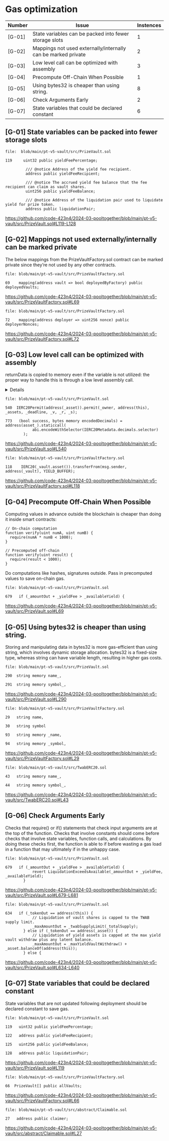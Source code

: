 

# Gas optimization

| Number | Issue | Instences |
|--------|-------|-----------|
|[G-01]| State variables can be packed into fewer storage slots | 1 |
|[G-02]| Mappings not used externally/internally can be marked private | 2 |
|[G-03]| Low level call can be optimized with assembly | 3 |
|[G-04]| Precompute Off-Chain When Possible | 1 |
|[G-05]| Using bytes32 is cheaper than using string.  | 8 |
|[G-06]| Check Arguments Early | 2 |
|[G-07]| State variables that could be declared constant | 6 |


## [G-01] State variables can be packed into fewer storage slots

```solidity
file:  blob/main/pt-v5-vault/src/PrizeVault.sol
 
119     uint32 public yieldFeePercentage;

         /// @notice Address of the yield fee recipient.
         address public yieldFeeRecipient;
     
         /// @notice The accrued yield fee balance that the fee recipient can claim as vault shares.
         uint256 public yieldFeeBalance;
     
         /// @notice Address of the liquidation pair used to liquidate yield for prize token.
         address public liquidationPair;

```
https://github.com/code-423n4/2024-03-pooltogether/blob/main/pt-v5-vault/src/PrizeVault.sol#L119-L128

## [G-02] Mappings not used externally/internally can be marked private

The below mappings from the PrizeVaultFactory.sol contract can be marked private since they’re not used by any other contracts.

```solidity
file: blob/main/pt-v5-vault/src/PrizeVaultFactory.sol

69    mapping(address vault => bool deployedByFactory) public deployedVaults;

```
https://github.com/code-423n4/2024-03-pooltogether/blob/main/pt-v5-vault/src/PrizeVaultFactory.sol#L69

```solidity
file: blob/main/pt-v5-vault/src/PrizeVaultFactory.sol

72    mapping(address deployer => uint256 nonce) public deployerNonces;

```
https://github.com/code-423n4/2024-03-pooltogether/blob/main/pt-v5-vault/src/PrizeVaultFactory.sol#L72


## [G-03] Low level call can be optimized with assembly

returnData is copied to memory even if the variable is not utilized: the proper way to handle this is through a low level assembly call.

<details> 

```solidity
// before
(bool success,) = payable(receiver).call{gas: gas, value: value}("");

//after
bool success;
assembly {
    success := call(gas, receiver, value, 0, 0, 0, 0)
} 
```
</details>

```solidity
file: blob/main/pt-v5-vault/src/PrizeVault.sol

540  IERC20Permit(address(_asset)).permit(_owner, address(this), _assets, _deadline, _v, _r, _s);

773   (bool success, bytes memory encodedDecimals) = address(asset_).staticcall(
            abi.encodeWithSelector(IERC20Metadata.decimals.selector)
        );
```

https://github.com/code-423n4/2024-03-pooltogether/blob/main/pt-v5-vault/src/PrizeVault.sol#L540


```solidity
file: blob/main/pt-v5-vault/src/PrizeVaultFactory.sol

118    IERC20(_vault.asset()).transferFrom(msg.sender, address(_vault), YIELD_BUFFER);

```
https://github.com/code-423n4/2024-03-pooltogether/blob/main/pt-v5-vault/src/PrizeVaultFactory.sol#L118

## [G-04] Precompute Off-Chain When Possible

Computing values in advance outside the blockchain is cheaper than doing it inside smart contracts:

```solidity
// On-chain computation
function verify(uint numA, uint numB) {
  require(numA * numB < 1000);
}

// Precomputed off-chain
function verify(uint result) {
  require(result < 1000); 
}
```

Do computations like hashes, signatures outside.
Pass in precomputed values to save on-chain gas.

```solidity
file: blob/main/pt-v5-vault/src/PrizeVault.sol

679   if (_amountOut + _yieldFee > _availableYield) {

```
https://github.com/code-423n4/2024-03-pooltogether/blob/main/pt-v5-vault/src/PrizeVault.sol#L69

## [G-05] Using bytes32 is cheaper than using string. 

Storing and manipulating data in bytes32 is more gas-efficient than using string, which involves dynamic storage allocation. bytes32 is a fixed-size type, whereas string can have variable length, resulting in higher gas costs.

```solidity
file: blob/main/pt-v5-vault/src/PrizeVault.sol

290  string memory name_,

291  string memory symbol_,

```
https://github.com/code-423n4/2024-03-pooltogether/blob/main/pt-v5-vault/src/PrizeVault.sol#L290


```solidity
file: blob/main/pt-v5-vault/src/PrizeVaultFactory.sol

29   string name,

30   string symbol

93   string memory _name,

94   string memory _symbol,

```
https://github.com/code-423n4/2024-03-pooltogether/blob/main/pt-v5-vault/src/PrizeVaultFactory.sol#L29

```solidity
file: blob/main/pt-v5-vault/src/TwabERC20.sol

43   string memory name_,

44   string memory symbol_,

```
https://github.com/code-423n4/2024-03-pooltogether/blob/main/pt-v5-vault/src/TwabERC20.sol#L43


## [G-06] Check Arguments Early

Checks that require() or if() statements that check input arguments are at the top of the function. Checks that involve constants should come before checks that involve state variables, function calls, and calculations. By doing these checks first, the function is able to if before wasting a gas load in a function that may ultimately if in the unhappy case.


```solidity
file: blob/main/pt-v5-vault/src/PrizeVault.sol

679   if (_amountOut + _yieldFee > _availableYield) {
            revert LiquidationExceedsAvailable(_amountOut + _yieldFee, _availableYield);
        }

```
https://github.com/code-423n4/2024-03-pooltogether/blob/main/pt-v5-vault/src/PrizeVault.sol#L679-L681

```solidity
file: blob/main/pt-v5-vault/src/PrizeVault.sol

634   if (_tokenOut == address(this)) {
            // Liquidation of vault shares is capped to the TWAB supply limit.
            _maxAmountOut = _twabSupplyLimit(_totalSupply);
        } else if (_tokenOut == address(_asset)) {
            // Liquidation of yield assets is capped at the max yield vault withdraw plus any latent balance.
            _maxAmountOut = _maxYieldVaultWithdraw() + _asset.balanceOf(address(this));
        } else {
```
https://github.com/code-423n4/2024-03-pooltogether/blob/main/pt-v5-vault/src/PrizeVault.sol#L634-L640

## [G-07] State variables that could be declared constant

State variables that are not updated following deployment should be declared constant to save gas.

```solidity
file: blob/main/pt-v5-vault/src/PrizeVault.sol

119   uint32 public yieldFeePercentage;

122   address public yieldFeeRecipient;

125   uint256 public yieldFeeBalance;

128   address public liquidationPair;

```
https://github.com/code-423n4/2024-03-pooltogether/blob/main/pt-v5-vault/src/PrizeVault.sol#L119

```solidity
file: blob/main/pt-v5-vault/src/PrizeVaultFactory.sol

66  PrizeVault[] public allVaults;

```
https://github.com/code-423n4/2024-03-pooltogether/blob/main/pt-v5-vault/src/PrizeVaultFactory.sol#L66


```solidity
file: blob/main/pt-v5-vault/src/abstract/Claimable.sol

27   address public claimer;

```
https://github.com/code-423n4/2024-03-pooltogether/blob/main/pt-v5-vault/src/abstract/Claimable.sol#L27